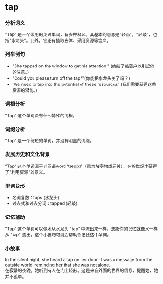 # tap

### 分析词义

  

"Tap" 是一个常用的英语单词，有多种释义。其基本的意思是"轻点"，"轻敲"，也指"水龙头"。此外，它还有抽取液体、采用资源等含义。

  

### 列举例句

  

*   "She tapped on the window to get his attention." (她敲了敲窗户以引起他的注意。)
*   "Could you please turn off the tap?"(你能把水龙头关了吗？)
*   'We need to tap into the potential of these resources.' (我们需要获得这些资源的潜能。)

  

### 词根分析

  

"Tap" 这个单词没有什么特殊的词根。

  

### 词缀分析

  

"Tap" 是一个简短的单词，并没有明显的词缀。

  

### 发展历史和文化背景

  

"Tap" 这个单词源于老英语word 'tæppa'（意为堵塞物或开关），在19世纪才获得了"利用资源"的意义。

  

### 单词变形

  

*   名词复数：taps (水龙头)
*   过去式和过去分词：tapped (轻敲)

  

### 记忆辅助

  

"Tap" 这个单词可以像水从水龙头 "tap" 中流出来一样，想象你的记忆就像水一样从 "tap" 流出，这个小技巧可能会帮助你记住这个单词。

  

### 小故事

  

In the silent night, she heard a tap on her door. It was a message from the outside world, reminding her that she was not alone.  
在寂静的夜晚，她听到有人在门上轻敲。这是来自外面的世界的信息，提醒她，她并不孤单。
